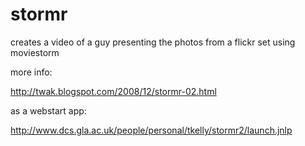 # stormr
creates a video of a guy presenting the photos from a flickr set using moviestorm

more info:

http://twak.blogspot.com/2008/12/stormr-02.html

as a webstart app:

http://www.dcs.gla.ac.uk/people/personal/tkelly/stormr2/launch.jnlp
